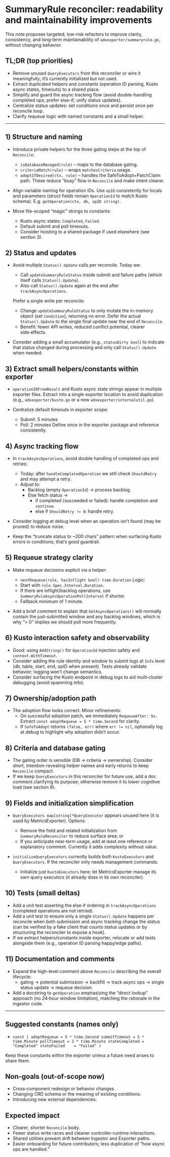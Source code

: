 # SummaryRule reconciler: readability and maintainability improvements

This note proposes targeted, low-risk refactors to improve clarity, consistency, and long‑term maintainability of `adxexporter/summaryrule.go`, without changing behavior.

## TL;DR (top priorities)
- Remove unused `QueryExecutors` from this reconciler or wire it meaningfully; it’s currently initialized but not used.
- Extract duplicated helpers and constants (operation ID parsing, Kusto async states, timeouts) to a shared place.
- Simplify and guard the async tracking flow (avoid double-handling completed ops; prefer else-if; unify status updates).
- Centralize status updates: set conditions once and persist once per reconcile loop.
- Clarify requeue logic with named constants and a small helper.

---

## 1) Structure and naming
- Introduce private helpers for the three gating steps at the top of `Reconcile`:
  - `isDatabaseManaged(rule)` – maps to the database gating.
  - `criteriaMatch(rule)` – wraps `matchesCriteria` usage.
  - `adoptIfDesired(ctx, rule)` – handles the SafeToAdopt+PatchClaim path.
  These reduce “busy” flow in `Reconcile` and make intent clearer.

- Align variable naming for operation IDs. Use `opID` consistently for locals and parameters (struct fields remain `OperationId` to match Kusto schema). E.g. `getOperation(ctx, db, opID string)`.

- Move file-scoped “magic” strings to constants:
  - Kusto async states: `Completed`, `Failed`.
  - Default submit and poll timeouts.
  - Consider hoisting to a shared package if used elsewhere (see section 3).

## 2) Status and updates
- Avoid multiple `Status().Update` calls per reconcile. Today we:
  - Call `updateSummaryRuleStatus` inside submit and failure paths (which itself calls `Status().Update`).
  - Also call `Status().Update` again at the end after `trackAsyncOperations`.

  Prefer a single write per reconcile:
  - Change `updateSummaryRuleStatus` to only mutate the in-memory object (set `Condition`), returning no error. Defer the actual `Status().Update` to the single final update near the end of `Reconcile`.
  - Benefit: fewer API writes, reduced conflict potential, clearer side‑effects.

- Consider adding a small accumulator (e.g., `statusDirty bool`) to indicate that status changed during processing and only call `Status().Update` when needed.

## 3) Extract small helpers/constants within exporter
- `operationIDFromResult` and Kusto async state strings appear in multiple exporter files. Extract into a single exporter location to avoid duplication (e.g., `adxexporter/kusto.go` or a new `adxexporter/internalutil.go`).

- Centralize default timeouts in exporter scope:
  - Submit: 5 minutes
  - Poll: 2 minutes
  Define once in the exporter package and reference consistently.

## 4) Async tracking flow
- In `trackAsyncOperations`, avoid double handling of completed ops and retries:
  - Today: after `handleCompletedOperation` we still check `ShouldRetry` and may attempt a retry.
  - Adjust to:
    - Backlog (empty `OperationId`) → process backlog.
    - Else fetch status →
      - if completed (succeeded or failed): handle completion and `continue`.
      - else if `ShouldRetry != 0`: handle retry.

- Consider logging at debug level when an operation isn’t found (may be pruned) to reduce noise.

- Keep the “truncate status to ~200 chars” pattern when surfacing Kusto errors in conditions; that’s good guardrail.

## 5) Requeue strategy clarity
- Make requeue decisions explicit via a helper:
  - `nextRequeue(rule, hasInflight bool) time.Duration`
  Logic:
  - Start with `rule.Spec.Interval.Duration`.
  - If there are inflight/backlog operations, use `SummaryRuleAsyncOperationPollInterval` if shorter.
  - Fallback minimum of 1 minute.

- Add a brief comment to explain that `GetAsyncOperations()` will normally contain the just-submitted window and any backlog windows, which is why “> 0” implies we should poll more frequently.

## 6) Kusto interaction safety and observability
- Good: using `AddString()` for `OperationId` injection safety and `context.WithTimeout`.
- Consider adding the rule identity and window to submit logs at `Info` level (db, table, start, end, opID when present). Tests already validate behavior; logging won’t change semantics.
- Consider surfacing the Kusto endpoint in debug logs to aid multi‑cluster debugging (avoid spamming Info).

## 7) Ownership/adoption path
- The adoption flow looks correct. Minor refinements:
  - On successful adoption patch, we immediately `RequeueAfter: 5s`. Extract `const adoptRequeue = 5 * time.Second` for clarity.
  - If `SafeToAdopt` returns `(false, err)` where `err != nil`, optionally log at debug to highlight why adoption didn’t occur.

## 8) Criteria and database gating
- The gating order is sensible (DB → criteria → ownership). Consider short, intention-revealing helper names and early returns to keep `Reconcile` compact.
- If we keep `QueryExecutors` in this reconciler for future use, add a doc comment clarifying its purpose; otherwise remove it to lower cognitive load (see section 9).

## 9) Fields and initialization simplification
- `QueryExecutors map[string]*QueryExecutor` appears unused here (it is used by MetricsExporter). Options:
  - Remove the field and related initialization from `SummaryRuleReconciler` to reduce surface area; or
  - If you anticipate near‑term usage, add at least one reference or explanatory comment. Currently it adds complexity without value.

- `initializeQueryExecutors` currently builds both `KustoExecutors` and `QueryExecutors`. If the reconciler only needs management commands:
  - Initialize just `KustoExecutors` here; let MetricsExporter manage its own query executors (it already does in its own reconciler).

## 10) Tests (small deltas)
- Add a unit test asserting the else‑if ordering in `trackAsyncOperations` (completed operations are not retried).
- Add a unit test to ensure only a single `Status().Update` happens per reconcile when both submission and async tracking change the status (can be verified by a fake client that counts status updates or by structuring the reconciler to expose a hook).
- If we extract helpers/constants inside exporter, relocate or add tests alongside them (e.g., operation ID parsing happy/edge paths).

## 11) Documentation and comments
- Expand the high-level comment above `Reconcile` describing the overall lifecycle:
  - gating → potential submission → backfill → track async ops → single status update → requeue decision.
- Add a docstring to `getOperation` emphasizing the “direct lookup” approach (no 24‑hour window limitation), matching the rationale in the ingestor code.

---

## Suggested constants (names only)
- `const (
    adoptRequeue = 5 * time.Second
    submitTimeout = 5 * time.Minute
    pollTimeout = 2 * time.Minute
    stateCompleted = "Completed"
    stateFailed    = "Failed"
  )`

Keep these constants within the exporter unless a future need arises to share them.

## Non-goals (out-of-scope now)
- Cross‑component redesign or behavior changes.
- Changing CRD schema or the meaning of existing conditions.
- Introducing new external dependencies.

## Expected impact
- Clearer, shorter `Reconcile` body.
- Fewer status write races and cleaner controller-runtime interactions.
- Shared utilities prevent drift between Ingestor and Exporter paths.
- Easier onboarding for future contributors; less duplication of “how async ops are handled.”
